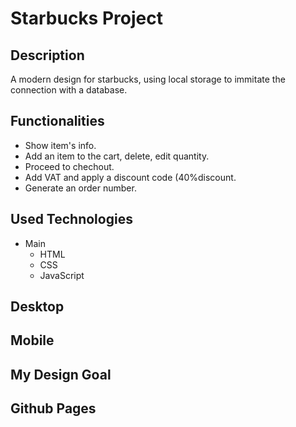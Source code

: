 # Starbucks Project

## Description
A modern design for starbucks, using local storage to immitate the connection with a database. 

## Functionalities 
- Show item's info.
- Add an item to the cart, delete, edit quantity.
- Proceed to chechout.
- Add VAT and apply a discount code (40%discount.
- Generate an order number.

##  Used Technologies
- Main
  - HTML 
  - CSS 
  - JavaScript

## Desktop

## Mobile

##  My Design Goal

## Github Pages



